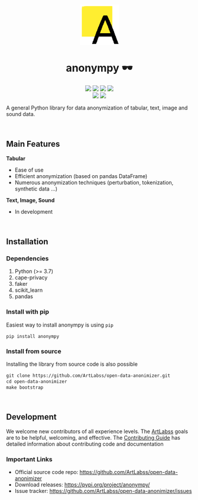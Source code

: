 <p align='center'>
  <a href="https://www.artlabs.tech"><img src='https://github.com/ArtLabss/tennis-tracking/blob/eb4eab3ee19090d33119e1cfa0ad525050da302b/VideoOutput/artLabs_new.png' ></a>
</p>

<h1 align='center'>anonympy 🕶️</h1>
<p align='center'>
<img src="https://img.shields.io/github/forks/ArtLabss/open-data-anonimizer.svg">
  <img src="https://img.shields.io/github/stars/ArtLabss/open-data-anonimizer.svg">
  <img src="https://img.shields.io/github/watchers/ArtLabss/open-data-anonimizer.svg">
  <img src="https://img.shields.io/github/last-commit/ArtLabss/open-data-anonimizer.svg">
  <br>
  <img src="https://img.shields.io/pypi/v/anonympy.svg">
  <img src="https://img.shields.io/pypi/l/open-data-anonimizer.svg">
 
<br>
  
<p>A general Python library for data anonymization of tabular, text, image and sound data.</p>
<br>
<h2>Main Features</h2>

<p><strong>Tabular</strong></p>

<ul>
  <li>Ease of use</li>
  <li>Efficient anonymization (based on pandas DataFrame)</li>
  <li>Numerous anonymization techniques (perturbation, tokenization, synthetic data ...)</li>
</ul>

<p><strong>Text, Image, Sound</strong></p>
<ul>
  <li>In development</li>
</ul>

<br>

<h2>Installation</h2>

<h3>Dependencies</h3>
<ol>
  <li> Python (>= 3.7)</li>
  <li>cape-privacy</li>
  <li>faker</li>
  <li>scikit_learn</li>
  <li>pandas</li>
</ol>

<h3>Install with pip</h3>

<p>Easiest way to install anonympy is using <code>pip</code></p>

```
pip install anonympy 
```

<h3>Install from source</h3>

<p>Installing the library from source code is also possible</p>

```
git clone https://github.com/ArtLabss/open-data-anonimizer.git
cd open-data-anonimizer
make bootstrap
```

<br>

<h2>Development</h2>
<p>We welcome new contributors of all experience levels. The <a href="https://artlabs.tech/">ArtLabss</a> goals are to be helpful, welcoming, and effective. The <a href="https://github.com/ArtLabss/open-data-anonimizer/blob/main/CONTRIBUTING.md">Contributing Guide</a> has detailed information about contributing code and documentation</p>

<h3>Important Links</h3>
<ul>
  <li>Official source code repo: <a href="https://github.com/ArtLabss/open-data-anonimizer">https://github.com/ArtLabss/open-data-anonimizer</a></li>
  <li>Download releases: <a href="https://pypi.org/project/anonympy/">https://pypi.org/project/anonympy/</a></li>
  <li>Issue tracker: <a href="https://github.com/ArtLabss/open-data-anonimizer/issues">https://github.com/ArtLabss/open-data-anonimizer/issues</li>
</ul>
